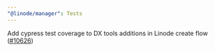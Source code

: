 ```yaml
---
"@linode/manager": Tests
---
```


 Add cypress test coverage to DX tools additions in Linode create flow ([#10626](https://github.com/linode/manager/pull/10626))
